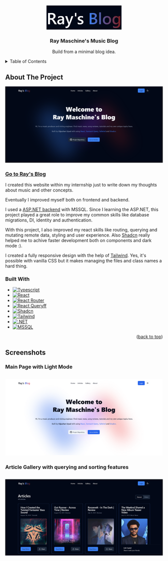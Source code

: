 <a id="readme-top"></a>

<div align="center">
 <a href="https://rays-blog-gold.vercel.app/" target="_blank" ><img src="https://raw.githubusercontent.com/lawuysal/images/7109110005c9de960d0af5d51a76448c06b556a9/rays-blog-screenshots/blog_logo.png" alt="Logo" width="240" ></a>



<h3>Ray Maschine's Music Blog</h3>
<p>Build from a minimal blog idea.</p> 
</div>

<details>
  <summary>Table of Contents</summary>
  <ol>
    <li>
      <a href="#about-the-project">About The Project</a>
      <ul>
        <li><a href="#built-with">Built With</a></li>
      </ul>
    </li>
    <li>
      <a href="#screenshots">Screenshots</a>
      
  </ol>
</details>

## About The Project


  <a href="https://rays-blog-gold.vercel.app/" target="_blank" ><img src="https://raw.githubusercontent.com/lawuysal/images/7109110005c9de960d0af5d51a76448c06b556a9/rays-blog-screenshots/main_page.png" alt="Home page of the blog" />  </a> 

### [Go to Ray's Blog](https://rays-blog-gold.vercel.app/)

<p>I created this website within my internship just to write down my thoughts about music and other concepts.</p>
<p>Eventually I improved myself both on frontend and backend.</p>    

<p>I used a <a href="https://github.com/lawuysal/music-blog-server">ASP.NET backend</a> with MSSQL. Since I learning the ASP.NET, this project played a great role to improve my common skills like database migrations, DI, identity and authentication. </p>

<p>With this project, I also improved my react skills like routing, querying and mutating remote data, styling and user experience. Also <a href="https://ui.shadcn.com/">Shadcn</a> really helped me to achive faster development both on components and dark mode :). </p>

<p>I created a fully responsive design with the help of <a href="https://tailwindcss.com/">Tailwind</a>. Yes, it's possible with vanilla CSS but it makes managing the files and class names a hard thing.</p>

### Built With

* [![Typescript][Typescript]][Typescript-url]
* [![React][React.js]][React-url]
* [![React Router][ReactRouter]][ReactRouter-url]
* [![React Queryff][ReactQuery]][ReactQuery-url]
* [![Shadcn][Shadcn]][Shadcn-url]
* [![Tailwind][Tailwind]][Tailwind-url]
* [![.NET][.NET]][.NET-url]
* [![MSSQL][MSSQL]][MSSQL-url]

<p align="right">(<a href="#readme-top">back to top</a>)</p>


## Screenshots

### Main Page with Light Mode
![Main Page with Light Mode](https://raw.githubusercontent.com/lawuysal/images/main/rays-blog-screenshots/main_page_light.png)
---

### Article Gallery with querying and sorting features    
![Article Gallery with querying and sorting features](https://raw.githubusercontent.com/lawuysal/images/main/rays-blog-screenshots/article_gallery.png)
---






[React.js]: https://img.shields.io/badge/React-20232A?style=for-the-badge&logo=react&logoColor=61DAFB
[React-url]: https://reactjs.org/
[ReactRouter]: https://img.shields.io/badge/-React%20Router-CA4245?style=for-the-badge&logo=react-router&logoColor=white
[ReactRouter-url]: https://reactrouter.com/en/main
[ReactQuery]: https://img.shields.io/badge/-React%20Query-FF4154?style=for-the-badge&logo=react%20query&logoColor=white
[ReactQuery-url]: https://tanstack.com/query/latest
[Shadcn]: https://img.shields.io/badge/shadcn/ui-000000?style=for-the-badge&logo=shadcn/ui&logoColor=white
[Shadcn-url]: https://ui.shadcn.com/
[MSSQL]: https://img.shields.io/badge/Microsoft%20SQL%20Server-CC2927?style=for-the-badge&logo=microsoft%20sql%20server&logoColor=white
[MSSQL-url]: https://www.microsoft.com/tr-tr/sql-server
[.NET]: https://img.shields.io/badge/.NET-5C2D91?style=for-the-badge&logo=.net&logoColor=white
[.NET-url]: https://dotnet.microsoft.com/en-us/apps/aspnet
[Tailwind]: https://img.shields.io/badge/tailwindcss-%2338B2AC.svg?style=for-the-badge&logo=tailwind-css&logoColor=white
[Tailwind-url]: https://tailwindcss.com/
[Typescript]: https://img.shields.io/badge/typescript-%23007ACC.svg?style=for-the-badge&logo=typescript&logoColor=white
[Typescript-url]: https://www.typescriptlang.org/


